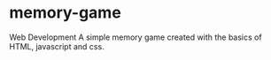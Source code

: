 # memory-game
Web Development
A simple memory game created with the basics of HTML, javascript and css.
